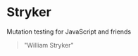 # Stryker
Mutation testing for JavaScript and friends

> "William Stryker"

<!-- .element class="fragment" data-fragment-index="0" -->
